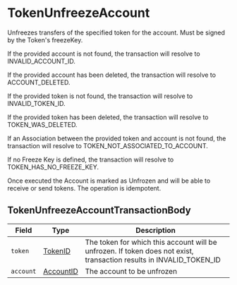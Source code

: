 # TokenUnfreezeAccount

Unfreezes transfers of the specified token for the account. Must be signed by the Token's freezeKey.

If the provided account is not found, the transaction will resolve to INVALID\_ACCOUNT\_ID.

If the provided account has been deleted, the transaction will resolve to ACCOUNT\_DELETED.

If the provided token is not found, the transaction will resolve to INVALID\_TOKEN\_ID.

If the provided token has been deleted, the transaction will resolve to TOKEN\_WAS\_DELETED.

If an Association between the provided token and account is not found, the transaction will resolve to TOKEN\_NOT\_ASSOCIATED\_TO\_ACCOUNT.

If no Freeze Key is defined, the transaction will resolve to TOKEN\_HAS\_NO\_FREEZE\_KEY.

Once executed the Account is marked as Unfrozen and will be able to receive or send tokens. The operation is idempotent.

## TokenUnfreezeAccountTransactionBody

| Field     | Type                                     | Description                                                                                                                                                                       |
| --------- | ---------------------------------------- | --------------------------------------------------------------------------------------------------------------------------------------------------------------------------------- |
| `token`   | [TokenID](../basic-types/tokenid.md)     | The token for which this account will be unfrozen. If token does not exist, transaction results in INVALID\_TOKEN\_ID |
| `account` | [AccountID](../basic-types/accountid.md) | The account to be unfrozen                                                                                                                                                        |

